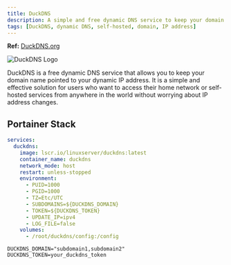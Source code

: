 ```yaml
---
title: DuckDNS
description: A simple and free dynamic DNS service to keep your domain pointing to your dynamic IP address.
tags: [DuckDNS, dynamic DNS, self-hosted, domain, IP address]
---
```


**Ref:** [DuckDNS.org](https://www.duckdns.org/)

![DuckDNS Logo](https://github.com/homarr-labs/dashboard-icons/blob/main/png/duckdns.png?raw=true)

DuckDNS is a free dynamic DNS service that allows you to keep your domain name pointed to your dynamic IP address. It is a simple and effective solution for users who want to access their home network or self-hosted services from anywhere in the world without worrying about IP address changes.

## Portainer Stack

```yaml
services:
  duckdns:
    image: lscr.io/linuxserver/duckdns:latest
    container_name: duckdns
    network_mode: host
    restart: unless-stopped
    environment:
      - PUID=1000
      - PGID=1000
      - TZ=Etc/UTC
      - SUBDOMAINS=${DUCKDNS_DOMAIN}
      - TOKEN=${DUCKDNS_TOKEN}
      - UPDATE_IP=ipv4
      - LOG_FILE=false
    volumes:
      - /root/duckdns/config:/config
```

```env
DUCKDNS_DOMAIN="subdomain1,subdomain2"
DUCKDNS_TOKEN=your_duckdns_token
```
